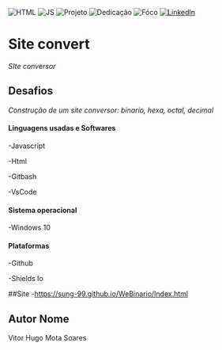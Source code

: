 <!-- Improved compatibility of back to top link: See: https://github.com/othneildrew/Best-README-Template/pull/73 -->
<a name="readme-top"></a>



<!--
***Tirei como base um template de um projeto de outro github
***https://github.com/othneildrew/Best-README-Template/blob/master/README.md?plain=1
-->



<!-- PROJECT SHIELDS -->
<!--
*** I'm using markdown "reference style" links for readability.
*** Reference links are enclosed in brackets [ ] instead of parentheses ( ).
*** See the bottom of this document for the declaration of the reference variables
*** for contributors-url, forks-url, etc. This is an optional, concise syntax you may use.
*** https://www.markdownguide.org/basic-syntax/#reference-style-links
-->

![HTML][HTML-shield]
![JS][js-shield]
![Projeto][Projeto-shield]
![Dedicação][Dedicação-shield]
![Fóco][Fóco-shield]
[![LinkedIn][linkedin-shield]][linkedin-url]



# Site convert


*SIte conversor*

## Desafios

*Construção de um site conversor: binario, hexa, octal, decimal*

####  Linguagens usadas e Softwares


-Javascript

-Html

-Gitbash

-VsCode

####  Sistema operacional
-Windows 10

#### Plataformas


-Github


<!--
***Just to create badges
***https://shields.io/badges
-->

-Shields Io

##Site
-https://sung-99.github.io/WeBinario/Index.html



##  Autor Nome


Vitor Hugo Mota Soares 








[HTML-shield]:https://img.shields.io/badge/HTML--orange?style=for-the-badge&logo=gitlab&logoColor=orange&labelColor=blue&color=orange
[js-shield]:https://img.shields.io/badge/Javascript--Blue?style=for-the-badge&logo=Javascript&logoColor=white&label=Javascript&labelColor=dark%20purple
[Fóco-shield]: https://img.shields.io/badge/F%C3%B3co--silver?style=for-the-badge&logoColor=white&labelColor=orange
[Dedicação-shield]:https://img.shields.io/badge/Dedica%C3%A7%C3%A3o--red?style=for-the-badge&logoColor=white&labelColor=Navy%20blue
[Projeto-shield]: https://img.shields.io/badge/Projeto--red?style=for-the-badge&logoColor=white&labelColor=silver
[Motivador-shield]: https://img.shields.io/badge/Esfor%C3%A7o--red?style=for-the-badge&logoColor=white&labelColor=teal   
[linkedin-shield]: https://img.shields.io/badge/-brightgreen?style=for-the-badge&logo=linkedin&logoColor=white&label=LinkedIn&labelColor=blue&color=blue
[linkedin-url]: https://www.linkedin.com/in/vitor-hugo99/
